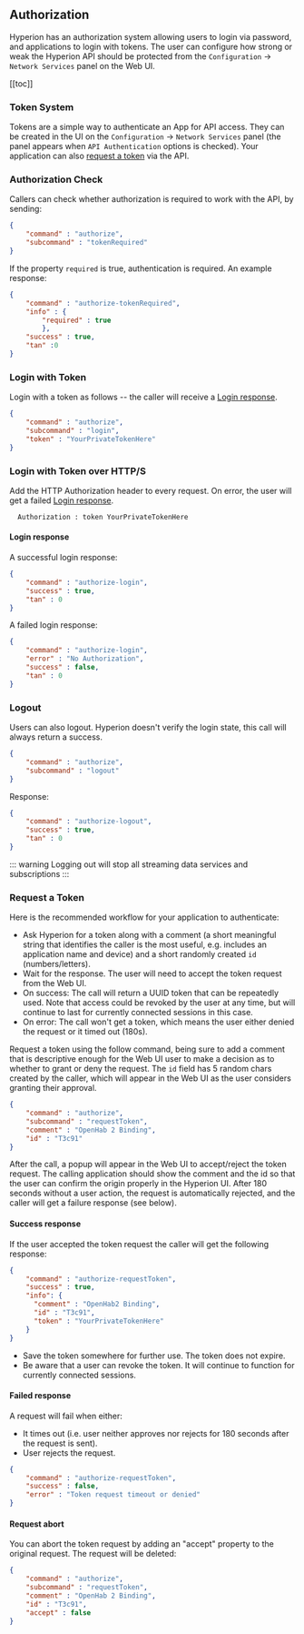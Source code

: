 ## Authorization
Hyperion has an authorization system allowing users to login via password, and
applications to login with tokens. The user can configure how strong or weak the Hyperion API
should be protected from the `Configuration` -> `Network Services` panel on the Web UI.

[[toc]]

### Token System
Tokens are a simple way to authenticate an App for API access. They can be created in
the UI on the `Configuration` -> `Network Services` panel (the panel appears when `API
Authentication` options is checked). Your application can also [request a
token](#request-a-token) via the API.

### Authorization Check

Callers can check whether authorization is required to work with the API, by sending:
```json
{
    "command" : "authorize",
    "subcommand" : "tokenRequired"
}
```
If the property `required` is true, authentication is required. An example response:
```json
{
    "command" : "authorize-tokenRequired",
    "info" : {
        "required" : true
        },
    "success" : true,
    "tan" :0
}
```

### Login with Token
Login with a token as follows -- the caller will receive a [Login response](#login-response).
```json
{
    "command" : "authorize",
    "subcommand" : "login",
    "token" : "YourPrivateTokenHere"
}
```

### Login with Token over HTTP/S
Add the HTTP Authorization header to every request. On error, the user will get a failed [Login response](#login-response).
```http
  Authorization : token YourPrivateTokenHere
```

#### Login response
A successful login response:
```json
{
    "command" : "authorize-login",
    "success" : true,
    "tan" : 0
}
```

A failed login response:
```json
{
    "command" : "authorize-login",
    "error" : "No Authorization",
    "success" : false,
    "tan" : 0
}
```

### Logout
Users can also logout. Hyperion doesn't verify the login state, this call will always
return a success.

```json
{
    "command" : "authorize",
    "subcommand" : "logout"
}
```

Response:
```json
{
    "command" : "authorize-logout",
    "success" : true,
    "tan" : 0
}
```
::: warning
Logging out will stop all streaming data services and subscriptions
:::

### Request a Token

Here is the recommended workflow for your application to authenticate:
   * Ask Hyperion for a token along with a comment (a short meaningful string that
     identifies the caller is the most useful, e.g. includes an application name and
     device) and a short randomly created `id` (numbers/letters).
   * Wait for the response. The user will need to accept the token request from the Web UI.
   * On success: The call will return a UUID token that can be repeatedly used. Note that
  access could be revoked by the user at any time, but will continue to last for
  currently connected sessions in this case.
   * On error: The call won't get a token, which means the user either denied the request or it timed out (180s).

Request a token using the follow command, being sure to add a comment that is
descriptive enough for the Web UI user to make a decision as to whether to grant or deny
the request. The `id` field has 5 random chars created by the caller, which will appear
in the Web UI as the user considers granting their approval.
```json
{
    "command" : "authorize",
    "subcommand" : "requestToken",
    "comment" : "OpenHab 2 Binding",
    "id" : "T3c91"
}
```

After the call, a popup will appear in the Web UI to accept/reject the token request.
The calling application should show the comment and the id so that the user can confirm
the origin properly in the Hyperion UI. After 180 seconds without a user action, the
request is automatically rejected, and the caller will get a failure response (see below).

#### Success response
If the user accepted the token request the caller will get the following response:
```json
{
    "command" : "authorize-requestToken",
    "success" : true,
    "info": {
      "comment" : "OpenHab2 Binding",
      "id" : "T3c91",
      "token" : "YourPrivateTokenHere"
    }
}
```
  * Save the token somewhere for further use. The token does not expire.
  * Be aware that a user can revoke the token. It will continue to function for currently connected sessions.

#### Failed response
A request will fail when either:
   * It times out (i.e. user neither approves nor rejects for 180 seconds after the request
     is sent).
   * User rejects the request.
```json
{
    "command" : "authorize-requestToken",
    "success" : false,
    "error" : "Token request timeout or denied"
}
```

#### Request abort
You can abort the token request by adding an "accept" property to the original request.
The request will be deleted:
```json
{
    "command" : "authorize",
    "subcommand" : "requestToken",
    "comment" : "OpenHab 2 Binding",
    "id" : "T3c91",
    "accept" : false
}
```
